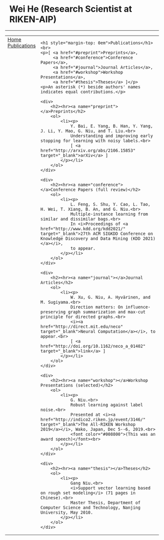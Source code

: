 <html>

<head>
    <meta http-equiv="Content-Type" content="text/html;charset=utf-8" />
    <link rel="stylesheet" type="text/css" href="style.css" />
    <title>Wei He (Research Scientist at RIKEN-AIP)</title>
</head>

<body>
<table summary="Table for page layout." id="tlayout">
<tr valign="top">
<h1 style="padding-left: 0.5em">Wei He (Research Scientist at RIKEN-AIP)</h1><hr>
<td id="layout-menu">
    <div class="menu-item"><a href="index.html" class="current">Home</a></div>
    <div class="menu-item"><a href="publication.html">Publications</a></div>
</td>
<td id="layout-content">
    
    <h1 style="margin-top: 0em">Publications</h1><br>
    <p>[ <a href="#preprint">Preprints</a>,
         <a href="#conference">Conference Papers</a>,
         <a href="#journal">Journal Articles</a>,
         <a href="#workshop">Workshop Presentations</a>,
         <a href="#thesis">Theses</a> ]</p>
    <p>An asterisk (*) beside authors' names indicates equal contributions.</p>

    <div>
        <h2><hr><a name="preprint"></a>Preprints</h2>
        <ol>
            <li><p>
                Y. Bai, E. Yang, B. Han, Y. Yang, J. Li, Y. Mao, G. Niu, and T. Liu.<br>
                Understanding and improving early stopping for learning with noisy labels.<br>
                [ <a href="http://arxiv.org/abs/2106.15853" target="_blank">arXiv</a> ]
            </p></li>
        </ol>
    </div>

    <div>
        <h2><hr><a name="conference"></a>Conference Papers (full review)</h2>
        <ol>
            <li><p>
                L. Feng, S. Shu, Y. Cao, L. Tao, H. Wei, T. Xiang, B. An, and G. Niu.<br>
                Multiple-instance learning from similar and dissimilar bags.<br>
                In <i>Proceedings of <a href="http://www.kdd.org/kdd2021/" target="_blank">27th ACM SIGKDD Conference on Knowledge Discovery and Data Mining (KDD 2021)</a></i>,
                to appear.
            </p></li>
        </ol>
    </div>

    <div>
        <h2><hr><a name="journal"></a>Journal Articles</h2>
        <ol>
            <li><p>
                W. Xu, G. Niu, A. Hyvärinen, and M. Sugiyama.<br>
                Direction matters: On influence-preserving graph summarization and max-cut principle for directed graphs.<br>
                <i><a href="http://direct.mit.edu/neco" target="_blank">Neural Computation</a></i>, to appear.<br>
                [ <a href="http://doi.org/10.1162/neco_a_01402" target="_blank">link</a> ]
            </p></li>
        </ol>
    </div>

    <div>
        <h2><hr><a name="workshop"></a>Workshop Presentations (selected)</h2>
        <ol>
            <li><p>
                G. Niu.<br>
                Robust learning against label noise.<br>
                Presented at <i><a href="http://indico2.riken.jp/event/3146/" target="_blank">The All-RIKEN Workshop 2019</a></i>, Wako, Japan, Dec 5--6, 2019.<br>
                <font color="#008800">(This was an award speech)</font><br>
            </p></li>
        </ol>
    </div>

    <div>
        <h2><hr><a name="thesis"></a>Theses</h2>
        <ol>
            <li><p>
                Gang Niu.<br>
                <i>Support vector learning based on rough set modeling</i> (71 pages in Chinese).<br>
                Master Thesis, Department of Computer Science and Technology, Nanjing University, May 2010.
            </p></li>
        </ol>
    </div>
